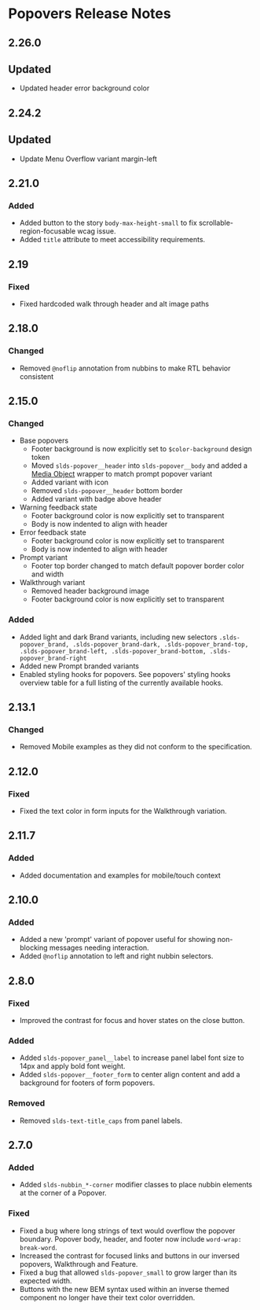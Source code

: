 <!-- Release notes authoring guidelines: http://keepachangelog.com/ -->

# Popovers Release Notes

<!-- ## [Unreleased] -->

## 2.26.0

## Updated

- Updated header error background color

## 2.24.2

## Updated

- Update Menu Overflow variant margin-left


## 2.21.0


### Added

- Added button to the story `body-max-height-small` to fix scrollable-region-focusable wcag issue.
- Added `title` attribute to meet accessibility requirements.

## 2.19

### Fixed

- Fixed hardcoded walk through header and alt image paths

<!-- ## [Unreleased] -->

## 2.18.0

### Changed

- Removed `@noflip` annotation from nubbins to make RTL behavior consistent

## 2.15.0

### Changed

- Base popovers
    - Footer background is now explicitly set to `$color-background` design token
    - Moved `slds-popover__header` into `slds-popover__body` and added a [Media Object](/utilities/media-objects/) wrapper to match prompt popover variant
    - Added variant with icon
    - Removed `slds-popover__header` bottom border
    - Added variant with badge above header
- Warning feedback state
    - Footer background color is now explicitly set to transparent
    - Body is now indented to align with header
- Error feedback state
    - Footer background color is now explicitly set to transparent
    - Body is now indented to align with header
- Prompt variant
    - Footer top border changed to match default popover border color and width
- Walkthrough variant
    - Removed header background image
    - Footer background color is now explicitly set to transparent

### Added

- Added light and dark Brand variants, including new selectors `.slds-popover_brand, .slds-popover_brand-dark, .slds-popover_brand-top, .slds-popover_brand-left, .slds-popover_brand-bottom, .slds-popover_brand-right`
- Added new Prompt branded variants
- Enabled styling hooks for popovers. See popovers' styling hooks overview table for a full listing of the currently available hooks.

## 2.13.1

### Changed

- Removed Mobile examples as they did not conform to the specification.

## 2.12.0

### Fixed

- Fixed the text color in form inputs for the Walkthrough variation.

## 2.11.7

### Added

- Added documentation and examples for mobile/touch context

## 2.10.0

### Added
- Added a new 'prompt' variant of popover useful for showing non-blocking messages needing interaction.
- Added `@noflip` annotation to left and right nubbin selectors.

## 2.8.0

### Fixed

- Improved the contrast for focus and hover states on the close button.

### Added

- Added `slds-popover_panel__label` to increase panel label font size to 14px and apply bold font weight.
- Added `slds-popover__footer_form` to center align content and add a background for footers of form popovers.

### Removed

- Removed `slds-text-title_caps` from panel labels.

## 2.7.0

### Added
- Added `slds-nubbin_*-corner` modifier classes to place nubbin elements at the corner of a Popover.

### Fixed

- Fixed a bug where long strings of text would overflow the popover boundary. Popover body, header, and footer now include `word-wrap: break-word`.
- Increased the contrast for focused links and buttons in our inversed popovers, Walkthrough and Feature.
- Fixed a bug that allowed `slds-popover_small` to grow larger than its expected width.
- Buttons with the new BEM syntax used within an inverse themed component no longer have their text color overridden.
